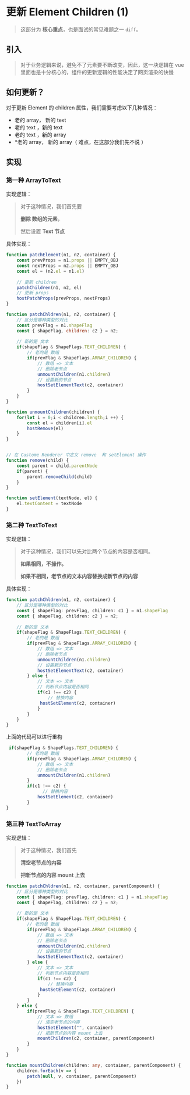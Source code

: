 # 更新 Element Children (1)

> 这部分为 **核心重点**，也是面试的常见难题之一 ``diff``。

## 引入

> 对于业务逻辑来说，避免不了元素要不断改变，因此，这一块逻辑在 vue 里面也是十分核心的，组件的更新逻辑的性能决定了网页渲染的快慢

## 如何更新？

对于更新 Element 的 children 属性，我们需要考虑以下几种情况：

+ 老的 array， 新的 text
+ 老的 text ，新的 text
+ 老的 text ，新的 array
+ *老的 array， 新的 array（ 难点，在这部分我们先不说 ）

## 实现

### 第一种 ArrayToText

实现逻辑：

> 对于这种情况，我们首先要
>
> **删除 数组的元素**，
>
> 然后设置 **Text 节点**

具体实现：

~~~js
function patchElement(n1, n2, container) {
    const prevProps = n1.props || EMPTY_OBJ
    const nextProps = n2.props || EMPTY_OBJ
    const el = (n2.el = n1.el)
    
    // 更新 children 
    patchChildren(n1, n2, el)
    // 更新 props
    hostPatchProps(prevProps, nextProps)
}

function patchChldren(n1, n2, container) {
    // 区分是哪种类型的对比
    const prevFlag = n1.shapeFlag
    const { shapeFlag, children: c2 } = n2;
    
    // 新的是 文本
    if(shapeFlag & ShapeFlags.TEXT_CHILDREN) {
        // 老的是 数组
        if(prevFlag & ShapeFlags.ARRAY_CHILDREN) {
            // 数组 => 文本
            // 删除老节点
            unmountChildren(n1.children)
            // 设置新的节点
            hostSetElementText(c2, container)
        }
    }
}

function unmountChildren(children) {
    for(let i = 0;i < children.length;i ++) {
        const el = children[i].el
        hostRemove(el)
    }
}


// 在 Custome Renderer 中定义 remove  和 setElement 操作
function remove(child) {
    const parent = child.parentNode
    if(parent) {
        parent.removeChild(child)
    }
}

function setElement(textNode, el) {
    el.textContent = textNode
}
~~~

### 第二种 TextToText

实现逻辑：

> 对于这种情况，我们可以先对比两个节点的内容是否相同。
>
> **如果相同，不操作。**
>
> **如果不相同，老节点的文本内容替换成新节点的内容**

具体实现：

~~~ts
function patchChldren(n1, n2, container) {
    // 区分是哪种类型的对比
    const { shapeFlag: prevFlag, children: c1 } = n1.shapeFlag
    const { shapeFlag, children: c2 } = n2;
    
    // 新的是 文本
    if(shapeFlag & ShapeFlags.TEXT_CHILDREN) {
        // 老的是 数组
        if(prevFlag & ShapeFlags.ARRAY_CHILDREN) {
            // 数组 => 文本
            // 删除老节点
            unmountChildren(n1.children)
            // 设置新的节点
            hostSetElementText(c2, container)
        } else {
            // 文本 => 文本
            // 判断节点内容是否相同
            if(c1 !== c2) {
                // 替换内容
             hostSetElement(c2, container)      
            }
        }
    }
}
~~~

上面的代码可以进行重构

~~~js
 if(shapeFlag & ShapeFlags.TEXT_CHILDREN) {
        // 老的是 数组
        if(prevFlag & ShapeFlags.ARRAY_CHILDREN) {
            // 数组 => 文本
            // 删除老节点
            unmountChildren(n1.children)
        } 
        if(c1 !== c2) {
              // 替换内容
            hostSetElement(c2, container)      
        }
}
~~~

### 第三种 TextToArray

实现逻辑：

> 对于这种情况，我们首先
>
> **清空老节点的内容**
>
> **把新节点的内容 mount 上去**

~~~ts
function patchChldren(n1, n2, container, parentComponent) {
    // 区分是哪种类型的对比
    const { shapeFlag: prevFlag, children: c1 } = n1.shapeFlag
    const { shapeFlag, children: c2 } = n2;
    
    // 新的是 文本
    if(shapeFlag & ShapeFlags.TEXT_CHILDREN) {
        // 老的是 数组
        if(prevFlag & ShapeFlags.ARRAY_CHILDREN) {
            // 数组 => 文本
            // 删除老节点
            unmountChildren(n1.children)
            // 设置新的节点
            hostSetElementText(c2, container)
        } else {
            // 文本 => 文本
            // 判断节点内容是否相同
            if(c1 !== c2) {
                // 替换内容
             hostSetElement(c2, container)      
            }
        }
    } else {
        if(prevFlag & ShapeFlags.TEXT_CHILDREN) {
            // 文本 => 数组
            // 清空老节点的内容
            hostSetElement("", container)
            // 把新节点的内容 mount 上去
            mountChildren(c2, container, parentComponent)
        }
    }
}

function mountChildren(children: any, container, parentComponent) {
    children.forEach(v => {
        patch(null, v, container, parentComponent)
    })
}
~~~
